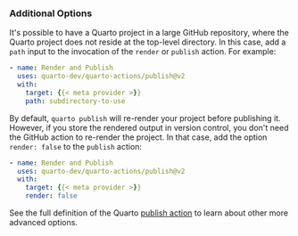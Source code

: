 ### Additional Options

It's possible to have a Quarto project in a large GitHub repository, where the Quarto project does not reside at the top-level directory. In this case, add a `path` input to the invocation of the `render` or `publish` action. For example:

``` yaml
- name: Render and Publish
  uses: quarto-dev/quarto-actions/publish@v2
  with:
    target: {{< meta provider >}}
    path: subdirectory-to-use
```

By default, `quarto publish` will re-render your project before publishing it. However, if you store the rendered output in version control, you don't need the GitHub action to re-render the project. In that case, add the option `render: false` to the `publish` action:

``` yaml
- name: Render and Publish
  uses: quarto-dev/quarto-actions/publish@v2
  with:
    target: {{< meta provider >}}
    render: false
```

See the full definition of the Quarto [publish action](https://github.com/quarto-dev/quarto-actions/blob/main/publish/action.yml) to learn about other more advanced options.
